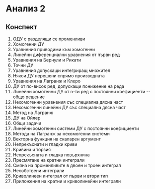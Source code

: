 # Анализ 2

## Конспект

1. ОДУ с разделящи се променливи
1. Хомогенни ДУ
1. Уравнения приводими към хомогенни
1. Линейни диференциални уравнения от първи ред
1. Уравнения на Бернули и Рикати
1. Точни ДУ
1. Уравнения допускащи интегриращ множител
1. Някои ДУ нерешени спрямо производната
1. Уравнения на Лагранж и Клеро
1. ДУ от по-висок ред, допускащи понижение на реда
1. Линейни хомогенни ДУ от n-ти ред с постоянни коефициенти -- общо решение
1. Нехомогенни уравнения със специална дясна част
1. Нехомогенни линейни ДУ със специална дясна част
1. Метод на Лагранж
1. ДУ на Ойлер
1. Общи задачи
1. Линейни хомогенни системи ДУ с постоянни коефициенти
1. Метода на Лагранж за нехомогенни системи
1. Векторна функция на скаларен аргумент
1. Непрекъснати и гладки криви
1. Кривина и торзия
1. Непрекъсната и гладка повърхнина
1. Пресмятане на кратни интеграли
1. Смяна на променливите в двоен и троен интеграл
1. Несобствени интеграли
1. Криволинеен интеграл от първи и втори тип
1. Приложения на кратни и криволинейни интеграли
